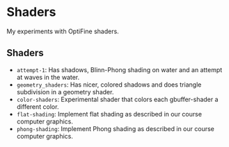 # Shaders

My experiments with OptiFine shaders.

## Shaders

- `attempt-1`: Has shadows, Blinn-Phong shading on water and an attempt at waves
  in the water.
- `geometry_shaders`: Has nicer, colored shadows and does triangle subdivision
  in a geometry shader.
- `color-shaders`: Experimental shader that colors each gbuffer-shader a
  different color.
- `flat-shading`: Implement flat shading as described in our course computer
  graphics.
- `phong-shading`: Implement Phong shading as described in our course computer
  graphics.
